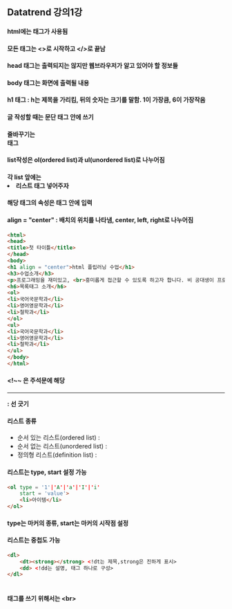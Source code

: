 ## Datatrend 강의1강
#### html에는 태그가 사용됨
#### 모든 태그는 <>로 시작하고 </>로 끝남
#### head 태그는 출력되지는 않지만 웹브라우저가 알고 있어야 할 정보들
#### body 태그는 화면에 출력될 내용
#### h1 태그 : h는 제목을 가리킴, 뒤의 숫자는 크기를 말함. 1이 가장큼, 6이 가장작음
#### 글 작성할 때는 문단 태그 안에 쓰기
#### 줄바꾸기는 <br>태그
#### list작성은 ol(ordered list)과 ul(unordered list)로 나누어짐
#### 각 list 앞에는 <li>리스트 태그 넣어주자
#### 해당 태그의 속성은 태그 안에 입력
#### align = "center" : 배치의 위치를 나타냄, center, left, right로 나누어짐
``` html
<html>
<head>
<title>첫 타이틀</title>
</head>
<body>
<h1 align = "center">html 플립러닝 수업</h1>
<h3>수업소개</h3>
<p>프로그래밍을 재미있고, <br>흥미롭게 접근할 수 있도록 하고자 합니다. 비 공대생이 프로그램이라는 새로운 영역을 호기심을 갖고, <br>큰 부담없이 들을 수 있도록 설계하였습니다. 프로그램 문법을 익히는 과정은 짧게 최소한의 문법만을 학습하도록 <br>구성하였습니다. 최소한의 문법적 지식으로 학습자의 머릿속에 있는 논리의 흐름을 프로그래밍 언어를 통해 시각적으로 <br>표현하고, 그 결과를 확인하는 프로그래밍 교육과정입니다.</p>
<h6>목록태그 소개</h6>
<ol>
<li>국어국문학과</li>
<li>영어영문학과</li>
<li>철학과</li>
</ol>
<ul>
<li>국어국문학과</li>
<li>영어영문학과</li>
<li>철학과</li>
</ul>
</body>
</html>
```
#### <!DOCTYPE html> <!~~ 은 주석문에 해당
#### <hr> : 선 긋기
#### 리스트 종류
- 순서 있는 리스트(ordered list) : <ol></ol>
- 순서 없는 리스트(unordered list) : <ul></ul>
- 정의형 리스트(definition list) : <dl></dl>
#### 리스트는 type, start 설정 가능
``` html
<ol type = '1'|'A'|'a'|'I'|'i'
    start = 'value'>
    <li>아이템</li>
</ol>
```
#### type는 마커의 종류, start는 마커의 시작점 설정
#### 리스트는 중첩도 가능
``` html
<dl>
    <dt><strong></strong> <!dt는 제목,strong은 진하게 표시>
    <dd> <!dd는 설명, 태그 하나로 구성>
</dl>
```
#### <br>태그를 쓰기 위해서는 &lt;br&gt;